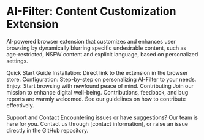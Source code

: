 # AI-Filter: Content Customization Extension
Al-powered browser extension that customizes and enhances user browsing by dynamically blurring specific undesirable content, such as age-restricted, NSFW content and explicit language, based on personalized settings.

Quick Start Guide
Installation: Direct link to the extension in the browser store.
Configuration: Step-by-step on personalizing AI-Filter to your needs.
Enjoy: Start browsing with newfound peace of mind.
Contributing
Join our mission to enhance digital well-being. Contributions, feedback, and bug reports are warmly welcomed. See our guidelines on how to contribute effectively.

Support and Contact
Encountering issues or have suggestions? Our team is here for you. Contact us through [contact information], or raise an issue directly in the GitHub repository.
